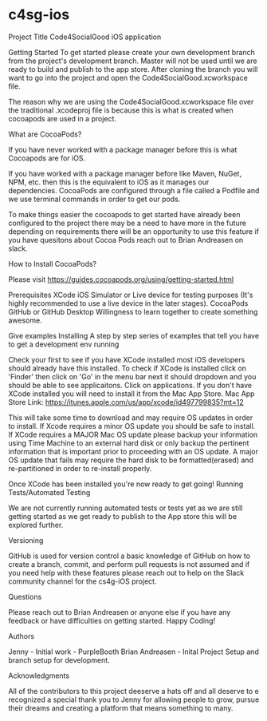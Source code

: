 # c4sg-ios

Project Title Code4SocialGood iOS application

Getting Started To get started please create your own development branch from the project's development branch. Master will not be used until we are ready to build and publish to the app store. After cloning the branch you will want to go into the project and open the Code4SocialGood.xcworkspace file.

The reason why we are using the Code4SocialGood.xcworkspace file over the traditional .xcodeproj file is because this is what is created when cocoapods are used in a project.

What are CocoaPods?

If you have never worked with a package manager before this is what Cocoapods are for iOS.

If you have worked with a package manager before like Maven, NuGet, NPM, etc. then this is the equivalent to iOS as it manages our dependencies. CocoaPods are configured through a file called a Podfile and we use terminal commands in order to get our pods.

To make things easier the cocoapods to get started have already been configured to the project there may be a need to have more in the future depending on requirements there will be an opportunity to use this feature if you have quesitons about Cocoa Pods reach out to Brian Andreasen on slack.

How to Install CocoaPods?

Please visit https://guides.cocoapods.org/using/getting-started.html

Prerequisites XCode iOS Simulator or Live device for testing purposes (It's highly recommended to use a live device in the later stages). CocoaPods GitHub or GitHub Desktop Willingness to learn together to create something awesome.

Give examples Installing A step by step series of examples that tell you have to get a development env running

Check your first to see if you have XCode installed most iOS developers should already have this installed.
To check if XCode is installed click on 'Finder' then click on 'Go' in the menu bar next it should dropdown and you should be able to see applicaitons. Click on applications. If you don't have XCode installed you will need to install it from the Mac App Store.
Mac App Store Link: https://itunes.apple.com/us/app/xcode/id497799835?mt=12

This will take some time to download and may require OS updates in order to install. If Xcode requires a minor OS update you should be safe to install. If XCode requires a MAJOR Mac OS update please backup your information using Time Machine to an external hard disk or only backup the pertinent information that is important prior to proceeding with an OS update. A major OS update that fails may require the hard disk to be formatted(erased) and re-partitioned in order to re-install properly.

Once XCode has been installed you're now ready to get going!
Running Tests/Automated Testing

We are not currently running automated tests or tests yet as we are still getting started as we get ready to publish to the App store this will be explored further.

Versioning

GitHub is used for version control a basic knowledge of GitHub on how to create a branch, commit, and perform pull requests is not assumed and if you need help with these features please reach out to help on the Slack community channel for the cs4g-iOS project.

Questions

Please reach out to Brian Andreasen or anyone else if you have any feedback or have difficulties on getting started. Happy Coding!

Authors

Jenny - Initial work - PurpleBooth Brian Andreasen - Inital Project Setup and branch setup for development.

Acknowledgments

All of the contributors to this project deeserve a hats off and all deserve to e recognized a special thank you to Jenny for allowing people to grow, pursue their dreams and creating a platform that means something to many.
